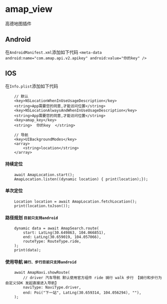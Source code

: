 # amap_view

高德地图插件

## Android

在`AndroidManifest.xml`添加如下代码
`
 <meta-data android:name="com.amap.api.v2.apikey" android:value="你的key" />
`

## IOS

在`Info.plist`添加如下代码

```
    // 默认
    <key>NSLocationWhenInUseUsageDescription</key>
    <string>App需要您的同意,才能访问位置</string>
    <key>NSLocationAlwaysAndWhenInUseUsageDescription</key>
    <string>App需要您的同意,才能访问位置</string>
    <key>amap_key</key>
	<string>  你的key  </string>

    // 导航
    <key>UIBackgroundModes</key> 
    <array> 
        <string>location</string> 
    </array>
```

#### 持续定位

```
    await AmapLocation.start();
    AmapLocation.listen((dynamic location) { print(location);});
```

#### 单次定位

```
    Location location = await AmapLocation.fetchLocation();
    print(location.toJson());
```

#### 路径规划 `目前只支持android`

```
    dynamic data = await AmapSearch.route(
        start: LatLng(30.649863, 104.066851),
        end: LatLng(30.659019, 104.057066),
        routeType: RouteType.ride,
    );
    print(data);
```

#### 使用导航 `骑行、步行目前只支持android`

```
    await AmapNavi.showRoute(
        // driver 汽车导航 默认使用官方组件 ride 骑行 walk 步行 【骑行和步行为自定义SDK 发起直接进入导航】
        naviType: NaviType.driver, 
        end: Poi("下一站", LatLng(30.659314, 104.056294), ""),
    );
```